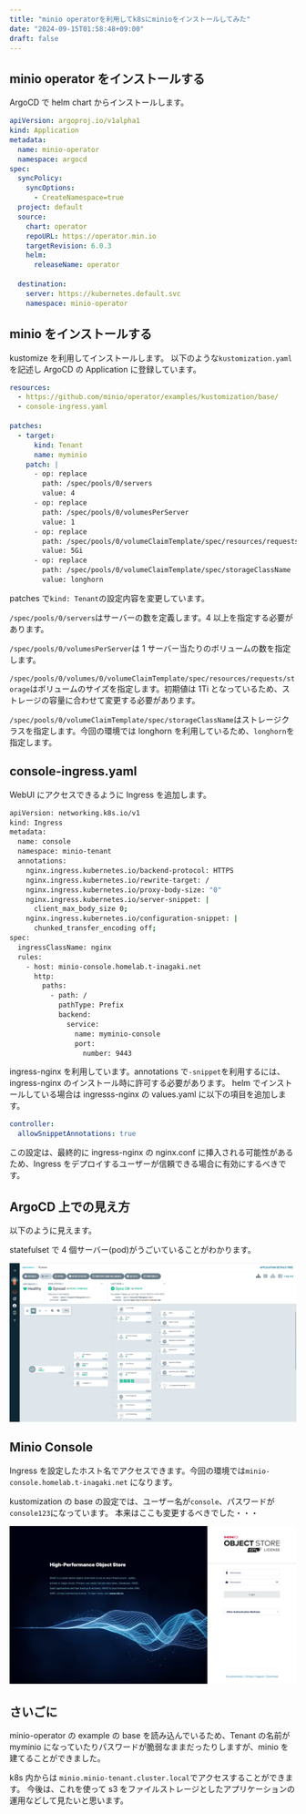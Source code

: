 ```yaml
---
title: "minio operatorを利用してk8sにminioをインストールしてみた"
date: "2024-09-15T01:58:48+09:00"
draft: false
---
```


## minio operator をインストールする

ArgoCD で helm chart からインストールします。

```yaml
apiVersion: argoproj.io/v1alpha1
kind: Application
metadata:
  name: minio-operator
  namespace: argocd
spec:
  syncPolicy:
    syncOptions:
      - CreateNamespace=true
  project: default
  source:
    chart: operator
    repoURL: https://operator.min.io
    targetRevision: 6.0.3
    helm:
      releaseName: operator

  destination:
    server: https://kubernetes.default.svc
    namespace: minio-operator
```

## minio をインストールする

kustomize を利用してインストールします。
以下のような`kustomization.yaml`を記述し ArgoCD の Application に登録しています。

```yaml
resources:
  - https://github.com/minio/operator/examples/kustomization/base/
  - console-ingress.yaml

patches:
  - target:
      kind: Tenant
      name: myminio
    patch: |
      - op: replace
        path: /spec/pools/0/servers
        value: 4
      - op: replace
        path: /spec/pools/0/volumesPerServer
        value: 1
      - op: replace
        path: /spec/pools/0/volumeClaimTemplate/spec/resources/requests/storage
        value: 5Gi
      - op: replace
        path: /spec/pools/0/volumeClaimTemplate/spec/storageClassName
        value: longhorn
```

patches で`kind: Tenant`の設定内容を変更しています。

`/spec/pools/0/servers`はサーバーの数を定義します。4 以上を指定する必要があります。

`/spec/pools/0/volumesPerServer`は 1 サーバー当たりのボリュームの数を指定します。

`/spec/pools/0/volumes/0/volumeClaimTemplate/spec/resources/requests/storage`はボリュームのサイズを指定します。初期値は 1Ti となっているため、ストレージの容量に合わせて変更する必要があります。

`/spec/pools/0/volumeClaimTemplate/spec/storageClassName`はストレージクラスを指定します。今回の環境では longhorn を利用しているため、`longhorn`を指定します。

## console-ingress.yaml

WebUI にアクセスできるように Ingress を追加します。

```bash
apiVersion: networking.k8s.io/v1
kind: Ingress
metadata:
  name: console
  namespace: minio-tenant
  annotations:
    nginx.ingress.kubernetes.io/backend-protocol: HTTPS
    nginx.ingress.kubernetes.io/rewrite-target: /
    nginx.ingress.kubernetes.io/proxy-body-size: "0"
    nginx.ingress.kubernetes.io/server-snippet: |
      client_max_body_size 0;
    nginx.ingress.kubernetes.io/configuration-snippet: |
      chunked_transfer_encoding off;
spec:
  ingressClassName: nginx
  rules:
    - host: minio-console.homelab.t-inagaki.net
      http:
        paths:
          - path: /
            pathType: Prefix
            backend:
              service:
                name: myminio-console
                port:
                  number: 9443

```

ingress-nginx を利用しています。annotations で`-snippet`を利用するには、ingress-nginx のインストール時に許可する必要があります。
helm でインストールしている場合は ingresss-nginx の values.yaml に以下の項目を追加します。

```yaml
controller:
  allowSnippetAnnotations: true
```

この設定は、最終的に ingress-nginx の nginx.conf に挿入される可能性があるため、Ingress をデプロイするユーザーが信頼できる場合に有効にするべきです。

## ArgoCD 上での見え方

以下のように見えます。

statefulset で 4 個サーバー(pod)がうごいていることがわかります。

![](./images/argocd-minio.png)

## Minio Console

Ingress を設定したホスト名でアクセスできます。今回の環境では`minio-console.homelab.t-inagaki.net` になります。

kustomization の base の設定では、ユーザー名が`console`、パスワードが`console123`になっています。
本来はここも変更するべきでした・・・

![](./images/minio-console.png)

## さいごに

minio-operator の example の base を読み込んでいるため、Tenant の名前が myminio になっていたりパスワードが脆弱なままだったりしますが、minio を建てることができました。

k8s 内からは `minio.minio-tenant.cluster.local`でアクセスすることができます。
今後は、これを使って s3 をファイルストレージとしたアプリケーションの運用などして見たいと思います。

